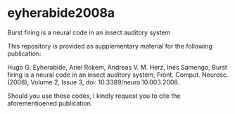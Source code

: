 # eyherabide2008a
Burst firing is a neural code in an insect auditory system

This repository is provided as supplementary material for the following publication:

Hugo G. Eyherabide, Ariel Rokem, Andreas V. M. Herz, Inés Samengo, Burst firing is a neural code in an insect auditory system, Front. Comput. Neurosc. (2008), Volume 2, Issue 3, doi: 10.3389/neuro.10.003.2008.
					
Should you use these codes, I kindly request you to cite the aforementioened publication.

